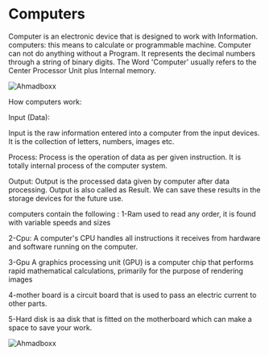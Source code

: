 # Computers
Computer is an electronic device that is designed to work with Information.
computers: this means to calculate or programmable machine. Computer can not do anything without a Program. It represents the decimal numbers through a string of binary digits. The Word 'Computer' usually refers to the Center Processor Unit plus Internal memory.

![Ahmadboxx](https://www.webopedia.com/imagesvr_ce/2123/computer.jpg)
 
 How computers work:
 
 Input (Data):

Input is the raw information entered into a computer from the input devices. It is the collection of letters, numbers, images etc.

Process: 
Process is the operation of data as per given instruction. It is totally internal process of the computer system.

Output:
Output is the processed data given by computer after data processing. Output is also called as Result. We can save these results in the storage devices for the future use.

computers contain the following :
1-Ram
used to read any order, it is found with variable speeds and sizes 

2-Cpu:
A computer's CPU handles all instructions it receives from hardware and software running on the computer.

3-Gpu
A graphics processing unit (GPU) is a computer chip that performs rapid mathematical calculations, primarily for the purpose of rendering images

4-mother board
is a circuit board that is used to pass an electric current to other parts.  

5-Hard disk
is aa disk that is fitted on the motherboard which can make a space to save your work.

![Ahmadboxx](http://homework.uoregon.edu/pub/class/155/How%20Computers%20Work%20%5Bencyclopedia%5D_files/CPU-bus.gif)
